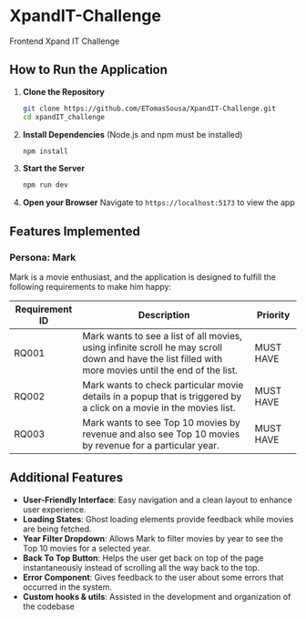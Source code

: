 # XpandIT-Challenge
Frontend Xpand IT Challenge

## How to Run the Application

1. **Clone the Repository**
   ```bash
   git clone https://github.com/ETomasSousa/XpandIT-Challenge.git
   cd xpandIT_challenge
   ```

2. **Install Dependencies**
   (Node.js and npm must be installed)
   ```bash
   npm install
   ```

3. **Start the Server**
   ```bash
   npm run dev
   ```

4. **Open your Browser**
	Navigate to `https://localhost:5173` to view the app

## Features Implemented

### Persona: Mark
Mark is a movie enthusiast, and the application is designed to fulfill the following requirements to make him happy:

| Requirement ID | Description | Priority  |
|----------------|-------------|-----------|
| RQ001          | Mark wants to see a list of all movies, using infinite scroll he may scroll down and have the list filled with more movies until the end of the list. | MUST HAVE |
| RQ002          | Mark wants to check particular movie details in a popup that is triggered by a click on a movie in the movies list. | MUST HAVE |
| RQ003          | Mark wants to see Top 10 movies by revenue and also see Top 10 movies by revenue for a particular year. | MUST HAVE |

## Additional Features
- **User-Friendly Interface**: Easy navigation and a clean layout to enhance user experience.
- **Loading States**: Ghost loading elements provide feedback while movies are being fetched.
- **Year Filter Dropdown**: Allows Mark to filter movies by year to see the Top 10 movies for a selected year.
- **Back To Top Button**: Helps the user get back on top of the page instantaneously instead of scrolling all the way back to the top.
- **Error Component**: Gives feedback to the user about some errors that occurred in the system.
- **Custom hooks & utils**: Assisted in the development and organization of the codebase
